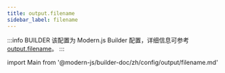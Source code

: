 ```yaml
---
title: output.filename
sidebar_label: filename
---
```


:::info BUILDER
该配置为 Modern.js Builder 配置，详细信息可参考 [output.filename](https://modernjs.dev/builder/zh/api/config-output.html#output-filename)。
:::

import Main from '@modern-js/builder-doc/zh/config/output/filename.md'

<Main />
